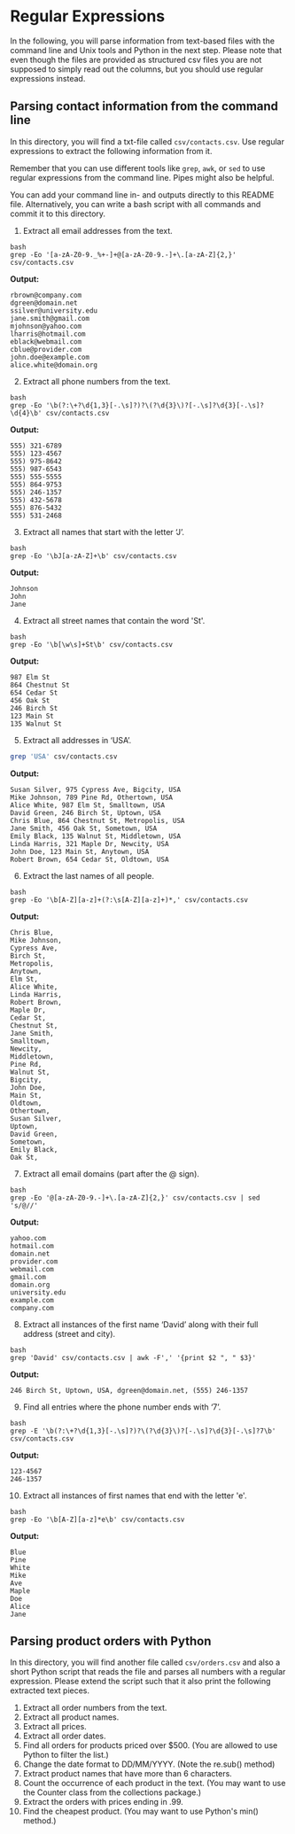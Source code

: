 # Regular Expressions

In the following, you will parse information from text-based files with the command line and Unix tools and Python in the next step. Please note that even though the files are provided as structured csv files you are not supposed to simply read out the columns, but you should use regular expressions instead.

## Parsing contact information from the command line

In this directory, you will find a txt-file called `csv/contacts.csv`. Use regular expressions to extract the following information from it.

Remember that you can use different tools like `grep`, `awk`, or `sed` to use regular expressions from the command line. Pipes might also be helpful. 

You can add your command line in- and outputs directly to this README file. Alternatively, you can write a bash script with all commands and commit it to this directory.

1. Extract all email addresses from the text.
``` 
bash
grep -Eo '[a-zA-Z0-9._%+-]+@[a-zA-Z0-9.-]+\.[a-zA-Z]{2,}' csv/contacts.csv
```
**Output:**
```
rbrown@company.com
dgreen@domain.net
ssilver@university.edu
jane.smith@gmail.com
mjohnson@yahoo.com
lharris@hotmail.com
eblack@webmail.com
cblue@provider.com
john.doe@example.com
alice.white@domain.org
```

2. Extract all phone numbers from the text.
``` 
bash
grep -Eo '\b(?:\+?\d{1,3}[-.\s]?)?\(?\d{3}\)?[-.\s]?\d{3}[-.\s]?\d{4}\b' csv/contacts.csv
```
**Output:**
```
555) 321-6789
555) 123-4567
555) 975-8642
555) 987-6543
555) 555-5555
555) 864-9753
555) 246-1357
555) 432-5678
555) 876-5432
555) 531-2468
```
3. Extract all names that start with the letter ‘J’.
``` 
bash
grep -Eo '\bJ[a-zA-Z]+\b' csv/contacts.csv
```
**Output:**
```
Johnson
John
Jane
```
4. Extract all street names that contain the word 'St'.
``` 
bash
grep -Eo '\b[\w\s]+St\b' csv/contacts.csv
```
**Output:**
```
987 Elm St
864 Chestnut St
654 Cedar St
456 Oak St
246 Birch St
123 Main St
135 Walnut St
```
5. Extract all addresses in ‘USA’.
``` bash
grep 'USA' csv/contacts.csv
```
**Output:**
```
Susan Silver, 975 Cypress Ave, Bigcity, USA
Mike Johnson, 789 Pine Rd, Othertown, USA
Alice White, 987 Elm St, Smalltown, USA
David Green, 246 Birch St, Uptown, USA
Chris Blue, 864 Chestnut St, Metropolis, USA
Jane Smith, 456 Oak St, Sometown, USA
Emily Black, 135 Walnut St, Middletown, USA
Linda Harris, 321 Maple Dr, Newcity, USA
John Doe, 123 Main St, Anytown, USA
Robert Brown, 654 Cedar St, Oldtown, USA
```

6. Extract the last names of all people.
``` 
bash
grep -Eo '\b[A-Z][a-z]+(?:\s[A-Z][a-z]+)*,' csv/contacts.csv
```
**Output:**
```
Chris Blue,
Mike Johnson,
Cypress Ave,
Birch St,
Metropolis,
Anytown,
Elm St,
Alice White,
Linda Harris,
Robert Brown,
Maple Dr,
Cedar St,
Chestnut St,
Jane Smith,
Smalltown,
Newcity,
Middletown,
Pine Rd,
Walnut St,
Bigcity,
John Doe,
Main St,
Oldtown,
Othertown,
Susan Silver,
Uptown,
David Green,
Sometown,
Emily Black,
Oak St,
```
7. Extract all email domains (part after the @ sign).
``` 
bash
grep -Eo '@[a-zA-Z0-9.-]+\.[a-zA-Z]{2,}' csv/contacts.csv | sed 's/@//'
```
**Output:**
```
yahoo.com
hotmail.com
domain.net
provider.com
webmail.com
gmail.com
domain.org
university.edu
example.com
company.com
```
8.	Extract all instances of the first name ‘David’ along with their full address (street and city).
``` 
bash
grep 'David' csv/contacts.csv | awk -F',' '{print $2 ", " $3}'
```
**Output:**
```
246 Birch St, Uptown, USA, dgreen@domain.net, (555) 246-1357
```
9.	Find all entries where the phone number ends with ‘7’.
``` 
bash
grep -E '\b(?:\+?\d{1,3}[-.\s]?)?\(?\d{3}\)?[-.\s]?\d{3}[-.\s]?7\b' csv/contacts.csv
```
**Output:**
```
123-4567
246-1357
```
10.	Extract all instances of first names that end with the letter 'e'.
``` 
bash
grep -Eo '\b[A-Z][a-z]*e\b' csv/contacts.csv
``` 
**Output:**
```
Blue
Pine
White
Mike
Ave
Maple
Doe
Alice
Jane
```

## Parsing product orders with Python

In this directory, you will find another file called `csv/orders.csv` and also a short Python script that reads the file and parses all numbers with a regular expression. Please extend the script such that it also print the following extracted text pieces.

1.	Extract all order numbers from the text. 
2.	Extract all product names.
3.	Extract all prices.
4.	Extract all order dates.
5.	Find all orders for products priced over $500. (You are allowed to use Python to filter the list.)
6.	Change the date format to DD/MM/YYYY. (Note the re.sub() method)
7.	Extract product names that have more than 6 characters.
8.	Count the occurrence of each product in the text. (You may want to use the Counter class from the collections package.)
9.	Extract the orders with prices ending in .99.
10.	Find the cheapest product. (You may want to use Python's min() method.)
